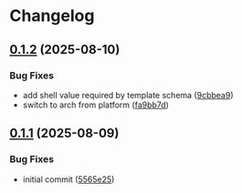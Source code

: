 # Changelog

## [0.1.2](https://github.com/matt-888/publish-action/compare/v0.1.1...v0.1.2) (2025-08-10)


### Bug Fixes

* add shell value required by template schema ([9cbbea9](https://github.com/matt-888/publish-action/commit/9cbbea90e93e4af8610b43ff683eeaa0d3e18c6f))
* switch to arch from platform ([fa9bb7d](https://github.com/matt-888/publish-action/commit/fa9bb7d16816933b4d89ddb98fdc407575ef847c))

## [0.1.1](https://github.com/matt-888/publish-action/compare/v0.1.0...v0.1.1) (2025-08-09)


### Bug Fixes

* initial commit ([5565e25](https://github.com/matt-888/publish-action/commit/5565e25e367987618f096936973da6c1c443325b))
